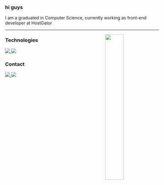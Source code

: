 ### hi guys
I am a graduated in Computer Science, currently working as front-end developer at HostGator

<hr>

<img src="https://media.giphy.com/media/ZVik7pBtu9dNS/giphy.gif" width="35%" align="right" >
  
### Technologies
<a href="https://pt-br.reactjs.org/">
  <img src="https://img.shields.io/badge/-React-61DAFB?style=for-the-badge&labelColor=61DAFB&logo=react&logoColor=black" />
</a>
<a href="https://www.typescriptlang.org/">
  <img src="https://img.shields.io/badge/-TypeScript-3178C6?style=for-the-badge&labelColor=3178C6&logo=typescript&logoColor=white" />
</a>

### Contact
<a href="https://www.linkedin.com/in/nathanheinzmann">
  <img src="https://img.shields.io/badge/linkedin-%230077B5.svg?&style=for-the-badge&logo=linkedin&logoColor=white" />
</a>
<a href="mailto:nathanhph@gmail.com">
  <img src="https://img.shields.io/badge/gmail-c14438?.svg?&style=for-the-badge&logo=gmail&logoColor=white" target="_blank">
</a>
